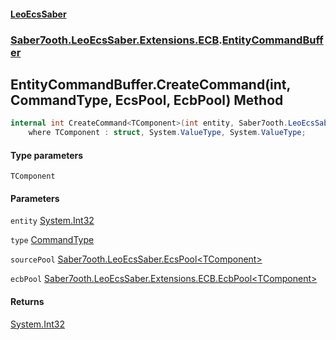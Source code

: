 #### [LeoEcsSaber](index.md 'index')
### [Saber7ooth.LeoEcsSaber.Extensions.ECB](Saber7ooth.LeoEcsSaber.Extensions.ECB.md 'Saber7ooth.LeoEcsSaber.Extensions.ECB').[EntityCommandBuffer](EntityCommandBuffer.md 'Saber7ooth.LeoEcsSaber.Extensions.ECB.EntityCommandBuffer')

## EntityCommandBuffer.CreateCommand<TComponent>(int, CommandType, EcsPool<TComponent>, EcbPool<TComponent>) Method

```csharp
internal int CreateCommand<TComponent>(int entity, Saber7ooth.LeoEcsSaber.Extensions.ECB.CommandType type, Saber7ooth.LeoEcsSaber.EcsPool<TComponent> sourcePool, out Saber7ooth.LeoEcsSaber.Extensions.ECB.EcbPool<TComponent> ecbPool)
    where TComponent : struct, System.ValueType, System.ValueType;
```
#### Type parameters

<a name='Saber7ooth.LeoEcsSaber.Extensions.ECB.EntityCommandBuffer.CreateCommand_TComponent_(int,Saber7ooth.LeoEcsSaber.Extensions.ECB.CommandType,Saber7ooth.LeoEcsSaber.EcsPool_TComponent_,Saber7ooth.LeoEcsSaber.Extensions.ECB.EcbPool_TComponent_).TComponent'></a>

`TComponent`
#### Parameters

<a name='Saber7ooth.LeoEcsSaber.Extensions.ECB.EntityCommandBuffer.CreateCommand_TComponent_(int,Saber7ooth.LeoEcsSaber.Extensions.ECB.CommandType,Saber7ooth.LeoEcsSaber.EcsPool_TComponent_,Saber7ooth.LeoEcsSaber.Extensions.ECB.EcbPool_TComponent_).entity'></a>

`entity` [System.Int32](https://docs.microsoft.com/en-us/dotnet/api/System.Int32 'System.Int32')

<a name='Saber7ooth.LeoEcsSaber.Extensions.ECB.EntityCommandBuffer.CreateCommand_TComponent_(int,Saber7ooth.LeoEcsSaber.Extensions.ECB.CommandType,Saber7ooth.LeoEcsSaber.EcsPool_TComponent_,Saber7ooth.LeoEcsSaber.Extensions.ECB.EcbPool_TComponent_).type'></a>

`type` [CommandType](CommandType.md 'Saber7ooth.LeoEcsSaber.Extensions.ECB.CommandType')

<a name='Saber7ooth.LeoEcsSaber.Extensions.ECB.EntityCommandBuffer.CreateCommand_TComponent_(int,Saber7ooth.LeoEcsSaber.Extensions.ECB.CommandType,Saber7ooth.LeoEcsSaber.EcsPool_TComponent_,Saber7ooth.LeoEcsSaber.Extensions.ECB.EcbPool_TComponent_).sourcePool'></a>

`sourcePool` [Saber7ooth.LeoEcsSaber.EcsPool&lt;](EcsPool_T_.md 'Saber7ooth.LeoEcsSaber.EcsPool<T>')[TComponent](EntityCommandBuffer.CreateCommand_TComponent_(int,CommandType,EcsPool_TComponent_,EcbPool_TComponent_).md#Saber7ooth.LeoEcsSaber.Extensions.ECB.EntityCommandBuffer.CreateCommand_TComponent_(int,Saber7ooth.LeoEcsSaber.Extensions.ECB.CommandType,Saber7ooth.LeoEcsSaber.EcsPool_TComponent_,Saber7ooth.LeoEcsSaber.Extensions.ECB.EcbPool_TComponent_).TComponent 'Saber7ooth.LeoEcsSaber.Extensions.ECB.EntityCommandBuffer.CreateCommand<TComponent>(int, Saber7ooth.LeoEcsSaber.Extensions.ECB.CommandType, Saber7ooth.LeoEcsSaber.EcsPool<TComponent>, Saber7ooth.LeoEcsSaber.Extensions.ECB.EcbPool<TComponent>).TComponent')[&gt;](EcsPool_T_.md 'Saber7ooth.LeoEcsSaber.EcsPool<T>')

<a name='Saber7ooth.LeoEcsSaber.Extensions.ECB.EntityCommandBuffer.CreateCommand_TComponent_(int,Saber7ooth.LeoEcsSaber.Extensions.ECB.CommandType,Saber7ooth.LeoEcsSaber.EcsPool_TComponent_,Saber7ooth.LeoEcsSaber.Extensions.ECB.EcbPool_TComponent_).ecbPool'></a>

`ecbPool` [Saber7ooth.LeoEcsSaber.Extensions.ECB.EcbPool&lt;](EcbPool_TComponent_.md 'Saber7ooth.LeoEcsSaber.Extensions.ECB.EcbPool<TComponent>')[TComponent](EntityCommandBuffer.CreateCommand_TComponent_(int,CommandType,EcsPool_TComponent_,EcbPool_TComponent_).md#Saber7ooth.LeoEcsSaber.Extensions.ECB.EntityCommandBuffer.CreateCommand_TComponent_(int,Saber7ooth.LeoEcsSaber.Extensions.ECB.CommandType,Saber7ooth.LeoEcsSaber.EcsPool_TComponent_,Saber7ooth.LeoEcsSaber.Extensions.ECB.EcbPool_TComponent_).TComponent 'Saber7ooth.LeoEcsSaber.Extensions.ECB.EntityCommandBuffer.CreateCommand<TComponent>(int, Saber7ooth.LeoEcsSaber.Extensions.ECB.CommandType, Saber7ooth.LeoEcsSaber.EcsPool<TComponent>, Saber7ooth.LeoEcsSaber.Extensions.ECB.EcbPool<TComponent>).TComponent')[&gt;](EcbPool_TComponent_.md 'Saber7ooth.LeoEcsSaber.Extensions.ECB.EcbPool<TComponent>')

#### Returns
[System.Int32](https://docs.microsoft.com/en-us/dotnet/api/System.Int32 'System.Int32')